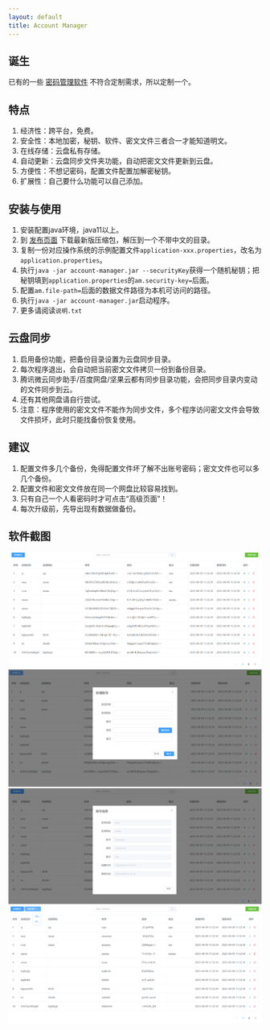 ```yaml
---
layout: default
title: Account Manager
---
```


## 诞生

已有的一些 [密码管理软件](https://www.zhihu.com/question/27338793) 不符合定制需求，所以定制一个。

## 特点

1. 经济性：跨平台，免费。
2. 安全性：本地加密，秘钥、软件、密文文件三者合一才能知道明文。
3. 在线存储：云盘私有存储。
4. 自动更新：云盘同步文件夹功能，自动把密文文件更新到云盘。
5. 方便性：不想记密码，配置文件配置加解密秘钥。
6. 扩展性：自己要什么功能可以自己添加。

## 安装与使用

1. 安装配置java环境，java11以上。
2. 到 [发布页面](https://github.com/drintau/AccountManager/releases) 下载最新版压缩包，解压到一个不带中文的目录。
3. 复制一份对应操作系统的示例配置文件`application-xxx.properties`，改名为`application.properties`。
4. 执行`java -jar account-manager.jar --securityKey`获得一个随机秘钥；把秘钥填到`application.properties`的`am.security-key=`后面。
5. 配置`am.file-path=`后面的数据文件路径为本机可访问的路径。
6. 执行`java -jar account-manager.jar`启动程序。
7. 更多请阅读`说明.txt`

## 云盘同步

1. 启用备份功能，把备份目录设置为云盘同步目录。
2. 每次程序退出，会自动把当前密文文件拷贝一份到备份目录。
3. 腾讯微云同步助手/百度网盘/坚果云都有同步目录功能，会把同步目录内变动的文件同步到云。
4. 还有其他网盘请自行尝试。
5. 注意：程序使用的密文文件不能作为同步文件，多个程序访问密文文件会导致文件损坏，此时只能找备份恢复使用。

## 建议

1. 配置文件多几个备份，免得配置文件坏了解不出账号密码；密文文件也可以多几个备份。
2. 配置文件和密文文件放在同一个网盘比较容易找到。
3. 只有自己一个人看密码时才可点击“高级页面”！
4. 每次升级前，先导出现有数据做备份。

## 软件截图
![](images/普通页面-列表.png)
![](images/普通页面-新增.png)
![](images/普通页面-查看.png)
![](images/高级页面-列表.png)